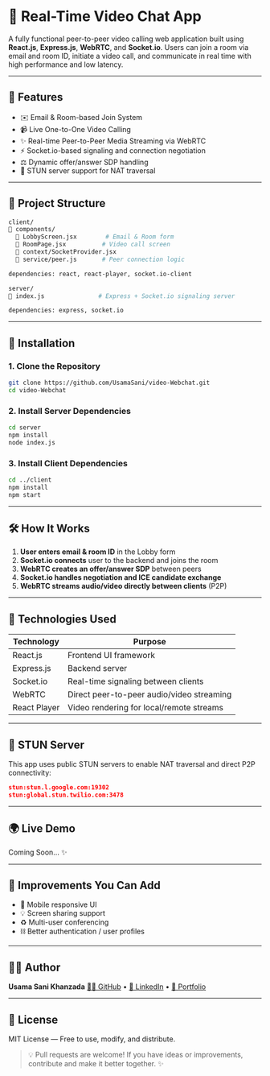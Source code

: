 # 🎥 Real-Time Video Chat App

A fully functional peer-to-peer video calling web application built using **React.js**, **Express.js**, **WebRTC**, and **Socket.io**. Users can join a room via email and room ID, initiate a video call, and communicate in real time with high performance and low latency.

---

## 🚀 Features

* ✉️ Email & Room-based Join System
* 📹 Live One-to-One Video Calling
* ✨ Real-time Peer-to-Peer Media Streaming via WebRTC
* ⚡ Socket.io-based signaling and connection negotiation
* ⚖️ Dynamic offer/answer SDP handling
* 🔌 STUN server support for NAT traversal

---

## 📁 Project Structure

```bash
client/
🔺 components/
  🔺 LobbyScreen.jsx        # Email & Room form
  🔺 RoomPage.jsx          # Video call screen
  🔺 context/SocketProvider.jsx
  🔺 service/peer.js       # Peer connection logic

dependencies: react, react-player, socket.io-client

server/
🔺 index.js               # Express + Socket.io signaling server

dependencies: express, socket.io
```

---

## 🔧 Installation

### 1. Clone the Repository

```bash
git clone https://github.com/UsamaSani/video-Webchat.git
cd video-Webchat
```

### 2. Install Server Dependencies

```bash
cd server
npm install
node index.js
```

### 3. Install Client Dependencies

```bash
cd ../client
npm install
npm start
```

---

## 🛠️ How It Works

1. **User enters email & room ID** in the Lobby form
2. **Socket.io connects** user to the backend and joins the room
3. **WebRTC creates an offer/answer SDP** between peers
4. **Socket.io handles negotiation and ICE candidate exchange**
5. **WebRTC streams audio/video directly between clients** (P2P)

---

## 🤖 Technologies Used

| Technology   | Purpose                                   |
| ------------ | ----------------------------------------- |
| React.js     | Frontend UI framework                     |
| Express.js   | Backend server                            |
| Socket.io    | Real-time signaling between clients       |
| WebRTC       | Direct peer-to-peer audio/video streaming |
| React Player | Video rendering for local/remote streams  |

---

## 👾 STUN Server

This app uses public STUN servers to enable NAT traversal and direct P2P connectivity:

```json
stun:stun.l.google.com:19302
stun:global.stun.twilio.com:3478
```

---

## 🌍 Live Demo

Coming Soon... ✨

---

## 🔧 Improvements You Can Add

* 📱 Mobile responsive UI
* 💡 Screen sharing support
* ♻️ Multi-user conferencing
* ⛓ Better authentication / user profiles

---

## 👨‍💻 Author

**Usama Sani Khanzada**
[👨‍💼 GitHub](https://github.com/UsamaSani) • [💼 LinkedIn](https://www.linkedin.com/in/usama-sani-khanzada-5b6552240/) • [📄 Portfolio](https://usamasani.tech)

---

## 📝 License

MIT License — Free to use, modify, and distribute.

> 💡 Pull requests are welcome! If you have ideas or improvements, contribute and make it better together. ✨
